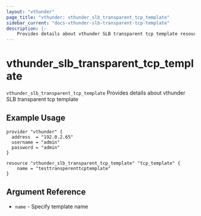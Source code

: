 ```yaml
---
layout: "vthunder"
page_title: "vthunder: vthunder_slb_transparent_tcp_template"
sidebar_current: "docs-vthunder-slb-transparent-tcp-template"
description: |-
    Provides details about vthunder SLB transparent tcp template resource for A10
---
```


# vthunder\_slb\_transparent\_tcp\_template

`vthunder_slb_transparent_tcp_template` Provides details about vthunder SLB transparent tcp template
## Example Usage


```hcl
provider "vthunder" {
  address  = "192.0.2.65"
  username = "admin"
  password = "admin"
}

resource "vthunder_slb_transparent_tcp_template" "tcp_template" {
	name = "testtransperenttcptemplate"
}
```

## Argument Reference

* `name` - Specify template name





